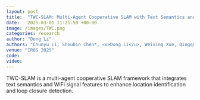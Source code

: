 ```yaml
---
layout: post
title:  "TWC-SLAM: Multi-Agent Cooperative SLAM with Text Semantics and WiFi Features Integration for Similar Indoor Environments"
date:   2025-03-01 11:21:59 +00:00
image: /images/TWC.png
categories: research
author: "Dong Li"
authors: "Chunyu Li, Shoubin Chen*, <u>Dong Li</u>, Weixing Xue, Qingquan Li"
venue: "IROS 2025"
code: 
video: 
---
```


TWC-SLAM is a multi-agent cooperative SLAM framework that integrates text semantics and WiFi signal features to enhance location identification and loop closure detection.
